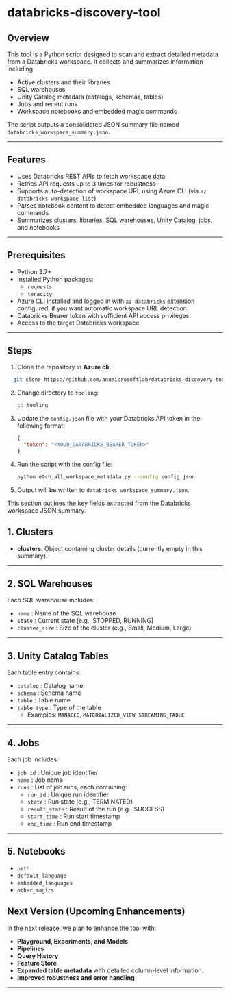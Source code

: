 # databricks-discovery-tool

## Overview

This tool is a Python script designed to scan and extract detailed metadata from a Databricks workspace. It collects and summarizes information including:

- Active clusters and their libraries
- SQL warehouses
- Unity Catalog metadata (catalogs, schemas, tables)
- Jobs and recent runs
- Workspace notebooks and embedded magic commands

The script outputs a consolidated JSON summary file named `databricks_workspace_summary.json`.

---

## Features

- Uses Databricks REST APIs to fetch workspace data
- Retries API requests up to 3 times for robustness
- Supports auto-detection of workspace URL using Azure CLI (via `az databricks workspace list`)
- Parses notebook content to detect embedded languages and magic commands
- Summarizes clusters, libraries, SQL warehouses, Unity Catalog, jobs, and notebooks

---

## Prerequisites

- Python 3.7+
- Installed Python packages:
  - `requests`
  - `tenacity`
- Azure CLI installed and logged in with `az databricks` extension configured, if you want automatic workspace URL detection.
- Databricks Bearer token with sufficient API access privileges.
- Access to the target Databricks workspace.

---

## Steps

1. Clone the repository in **Azure cli**:
  ~~~bash
    git clone https://github.com/anumicrosoftlab/databricks-discovery-tool.git
  ~~~
2. Change directory to `tooling`:
    ~~~bash
    cd tooling
    ~~~

3. Update the `config.json` file with your Databricks API token in the following format:
    ~~~json
    {
      "token": "<YOUR_DATABRICKS_BEARER_TOKEN>"
    }
    ~~~

4. Run the script with the config file:
    ~~~bash
    python etch_all_workspace_metadata.py --config config.json
    ~~~
  
5. Output will be written to `databricks_workspace_summary.json`.

This section outlines the key fields extracted from the Databricks workspace JSON summary.

## 1. Clusters
- **clusters**: Object containing cluster details (currently empty in this summary).

---

## 2. SQL Warehouses
Each SQL warehouse includes:
- `name` : Name of the SQL warehouse  
- `state` : Current state (e.g., STOPPED, RUNNING)  
- `cluster_size` : Size of the cluster (e.g., Small, Medium, Large)  

---

## 3. Unity Catalog Tables
Each table entry contains:
- `catalog` : Catalog name  
- `schema` : Schema name  
- `table` : Table name  
- `table_type` : Type of the table  
  - Examples: `MANAGED`, `MATERIALIZED_VIEW`, `STREAMING_TABLE`

---

## 4. Jobs
Each job includes:
- `job_id` : Unique job identifier  
- `name` : Job name  
- `runs` : List of job runs, each containing:  
  - `run_id` : Unique run identifier  
  - `state` : Run state (e.g., TERMINATED)  
  - `result_state` : Result of the run (e.g., SUCCESS)  
  - `start_time` : Run start timestamp  
  - `end_time` : Run end timestamp  

---

## 5. Notebooks
- `path`
- `default_language`
- `embedded_languages`
- `other_magics`

## Next Version (Upcoming Enhancements)

In the next release, we plan to enhance the tool with:

- **Playground, Experiments, and Models**
- **Pipelines**
- **Query History**
- **Feature Store**
- **Expanded table metadata** with detailed column-level information.
- **Improved robustness and error handling**

---
